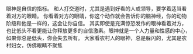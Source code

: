 眼神是自信的指标。
和人打交道时，尤其是遇到好看的人或领导，要学着适当看着对方的眼睛。
你看着对方的眼睛，你这个动作就会告诉你的脑神经，你的动物阶级和他是一样的，这会让你自信。
其实即使是充满惊恐发作的眼神看着对方，也比低头不看更能让你释放更多的自信激素。 ​
眼神就是一个人力量和性感的中心，如果你总是低头，你会失去所有。
大家看农村人的眼神，总是躲闪的，尤其是农村妇女，仿佛眼睛不聚焦
